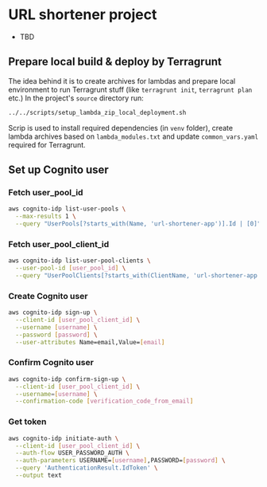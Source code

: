 # URL shortener project
-  TBD

## Prepare local build & deploy by Terragrunt
The idea behind it is to create archives for lambdas and prepare
local environment to run Terragrunt stuff (like `terragrunt init`, `terragrunt plan` etc.)
In the project's `source` directory run:
````bash
../../scripts/setup_lambda_zip_local_deployment.sh
````
Scrip is used to install required dependencies (in `venv` folder),
create lambda archives based on `lambda_modules.txt` and update
`common_vars.yaml` required for Terragrunt.

## Set up Cognito user

### Fetch user_pool_id
```bash
aws cognito-idp list-user-pools \
  --max-results 1 \
  --query "UserPools[?starts_with(Name, 'url-shortener-app')].Id | [0]"
```

### Fetch user_pool_client_id
```bash
aws cognito-idp list-user-pool-clients \
  --user-pool-id [user_pool_id] \
  --query "UserPoolClients[?starts_with(ClientName, 'url-shortener-app')].ClientId | [0]"
```

### Create Cognito user
```bash
aws cognito-idp sign-up \
  --client-id [user_pool_client_id] \
  --username [username] \
  --password [password] \
  --user-attributes Name=email,Value=[email]
```

### Confirm Cognito user
```bash
aws cognito-idp confirm-sign-up \
  --client-id [user_pool_client_id] \
  --username=[username] \
  --confirmation-code [verification_code_from_email]
```

### Get token
```bash
aws cognito-idp initiate-auth \
  --client-id [user_pool_client_id] \
  --auth-flow USER_PASSWORD_AUTH \
  --auth-parameters USERNAME=[username],PASSWORD=[password] \
  --query 'AuthenticationResult.IdToken' \
  --output text
```
